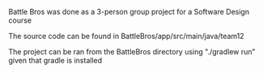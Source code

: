 Battle Bros was done as a 3-person group project for a Software Design course

The source code can be found in BattleBros/app/src/main/java/team12

The project can be ran from the BattleBros directory using "./gradlew run" given that gradle is installed
